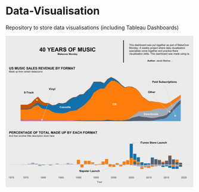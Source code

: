# Data-Visualisation
Repository to store data visualisations (including Tableau Dashboards)


![alt text](40YearsOfMusic/40YearsOfMusic.png)
